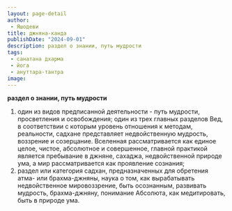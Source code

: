 ```yaml
---
layout: page-detail
author:
 - Яшодеви
title: джняна-канда
publishDate: "2024-09-01"
description: раздел о знании, путь мудрости
tags:
 - санатана дхарма
 - йога
 - ануттара-тантра
image: 
---
```


__раздел о знании, путь мудрости__
1) один из видов предписанной деятельности - путь мудрости, просветления и освобождения; один из трех главных разделов Вед, в соответствии с которым уровень отношения к методам, реальности, садхане представляет недвойственную мудрость, воззрение и созерцание. Вселенная рассматривается как единое целое, чистое, абсолютное и совершенное, главной практикой является пребывание в джняне, сахаджа, недвойственной природе ума, а мир рассматривается как проявление сознания;
2) раздел или категория садхан, предназначенных для обретения атма- или брахма-джняны, наука о том, как вырабатывать недвойственное мировоззрение, быть осознанным, развивать мудрость, брахма-джняну, понимание Абсолюта, как медитировать, быть в природе ума.

